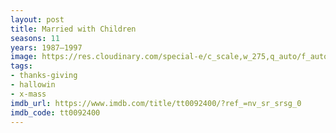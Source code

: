 ```yaml
---
layout: post
title: Married with Children
seasons: 11
years: 1987–1997
image: https://res.cloudinary.com/special-e/c_scale,w_275,q_auto/f_auto/Series%20posters/Married_with_Children.png
tags:
- thanks-giving
- hallowin
- x-mass
imdb_url: https://www.imdb.com/title/tt0092400/?ref_=nv_sr_srsg_0
imdb_code: tt0092400
---
```

